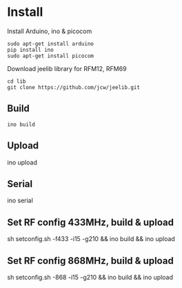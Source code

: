 # Install

Install Arduino, ino & picocom

    sudo apt-get install arduino
    pip install ino
    sudo apt-get install picocom

Download jeelib library for RFM12, RFM69

    cd lib
    git clone https://github.com/jcw/jeelib.git

## Build

    ino build

## Upload

   ino upload

## Serial

   ino serial

## Set RF config 433MHz, build & upload

   sh setconfig.sh -f433 -i15 -g210 && ino build && ino upload

## Set RF config 868MHz, build & upload

   sh setconfig.sh -868 -i15 -g210 && ino build && ino upload


